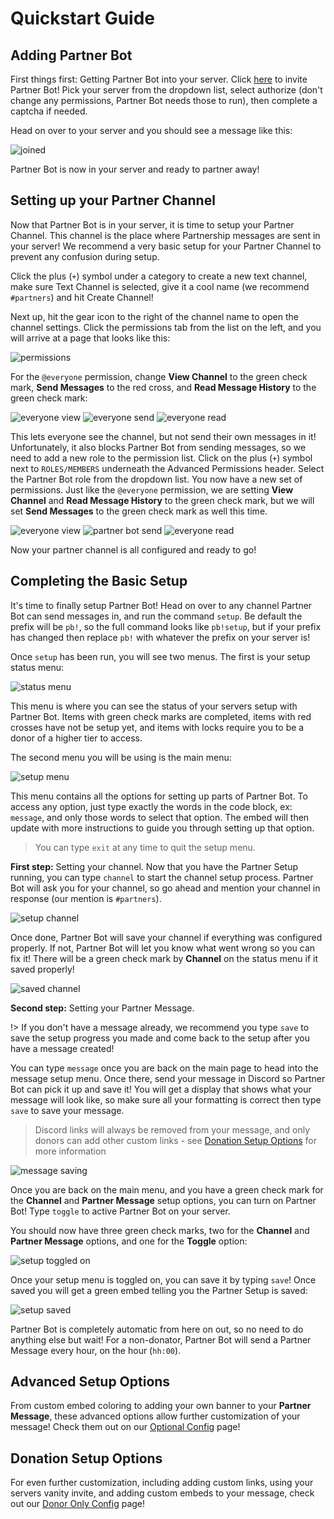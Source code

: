 <!-- docs/quickstart.md -->
# Quickstart Guide
## Adding Partner Bot

First things first: Getting Partner Bot into your server. Click [here](https://discord.com/api/oauth2/authorize?client_id=398601531525562369&permissions=536964113&scope=bot%20applications.commands) to invite Partner Bot! Pick your server from the dropdown list, select authorize (don't change any permissions, Partner Bot needs those to run), then complete a captcha if needed.

Head on over to your server and you should see a message like this:

![joined](_media/tutorial/partner_bot_joined.png)

Partner Bot is now in your server and ready to partner away!

## Setting up your Partner Channel

Now that Partner Bot is in your server, it is time to setup your Partner Channel. This channel is the place where Partnership messages are sent in your server! We recommend a very basic setup for your Partner Channel to prevent any confusion during setup.

Click the plus (`+`) symbol under a category to create a new text channel, make sure Text Channel is selected, give it a cool name (we recommend `#partners`) and hit Create Channel!

Next up, hit the gear icon to the right of the channel name to open the channel settings. Click the permissions tab from the list on the left, and you will arrive at a page that looks like this:

![permissions](_media/tutorial/partner_channel_perms.png)

For the `@everyone` permission, change **View Channel** to the green check mark, **Send Messages** to the red cross, and **Read Message History** to the green check mark:

![everyone view](_media/tutorial/partner_channel_everyone_view.png)
![everyone send](_media/tutorial/partner_channel_everyone_send.png)
![everyone read](_media/tutorial/partner_channel_everyone_read.png)

This lets everyone see the channel, but not send their own messages in it! Unfortunately, it also blocks Partner Bot from sending messages, so we need to add a new role to the permission list. Click on the plus (`+`) symbol next to `ROLES/MEMBERS` underneath the Advanced Permissions header. Select the Partner Bot role from the dropdown list. You now have a new set of permissions. Just like the `@everyone` permission, we are setting **View Channel** and **Read Message History** to the green check mark, but we will set **Send Messages** to the green check mark as well this time.

![everyone view](_media/tutorial/partner_channel_everyone_view.png)
![partner bot send](_media/tutorial/partner_channel_pb_send.png)
![everyone read](_media/tutorial/partner_channel_everyone_read.png)

Now your partner channel is all configured and ready to go!

## Completing the Basic Setup

It's time to finally setup Partner Bot! Head on over to any channel Partner Bot can send messages in, and run the command `setup`. Be default the prefix will be `pb!`, so the full command looks like `pb!setup`, but if your prefix has changed then replace `pb!` with whatever the prefix on your server is!

Once `setup` has been run, you will see two menus. The first is your setup status menu:

![status menu](_media/tutorial/new_setup_status_menu.png)

This menu is where you can see the status of your servers setup with Partner Bot. Items with green check marks are completed, items with red crosses have not be setup yet, and items with locks require you to be a donor of a higher tier to access.

The second menu you will be using is the main menu:

![setup menu](_media/tutorial/setup_main_menu.png)

This menu contains all the options for setting up parts of Partner Bot. To access any option, just type exactly the words in the code block, ex: `message`, and only those words to select that option. The embed will then update with more instructions to guide you through setting up that option.

> You can type `exit` at any time to quit the setup menu.

**First step:** Setting your channel. Now that you have the Partner Setup running, you can type `channel` to start the channel setup process. Partner Bot will ask you for your channel, so go ahead and mention your channel in response (our mention is `#partners`).

![setup channel](_media/tutorial/setup_channel_selection.png)

Once done, Partner Bot will save your channel if everything was configured properly. If not, Partner Bot will let you know what went wrong so you can fix it! There will be a green check mark by **Channel** on the status menu if it saved properly!

![saved channel](_media/tutorial/setup_channel_saved.png)

**Second step:** Setting your Partner Message. 

!> If you don't have a message already, we recommend you type `save` to save the setup progress you made and come back to the setup after you have a message created!

You can type `message` once you are back on the main page to head into the message setup menu. Once there, send your message in Discord so Partner Bot can pick it up and save it! You will get a display that shows what your message will look like, so make sure all your formatting is correct then type `save` to save your message.

> Discord links will always be removed from your message, and only donors can add other custom links - see [Donation Setup Options](#donation-setup-options) for more information

![message saving](_media/tutorial/setup_message_saving.png)

Once you are back on the main menu, and you have a green check mark for the **Channel** and **Partner Message** setup options, you can turn on Partner Bot! Type `toggle` to active Partner Bot on your server.

You should now have three green check marks, two for the **Channel** and **Partner Message** options, and one for the **Toggle** option:

![setup toggled on](_media/tutorial/setup_toggled_on.png)

Once your setup menu is toggled on, you can save it by typing `save`! Once saved you will get a green embed telling you the Partner Setup is saved:

![setup saved](_media/tutorial/setup_save_complete.png)

Partner Bot is completely automatic from here on out, so no need to do anything else but wait! For a non-donator, Partner Bot will send a Partner Message every hour, on the hour (`hh:00`).

## Advanced Setup Options

From custom embed coloring to adding your own banner to your **Partner Message**, these advanced options allow further customization of your message! Check them out on our [Optional Config](/optional-config) page!

## Donation Setup Options

For even further customization, including adding custom links, using your servers vanity invite, and adding custom embeds to your message, check out our [Donor Only Config](/donor-config) page!